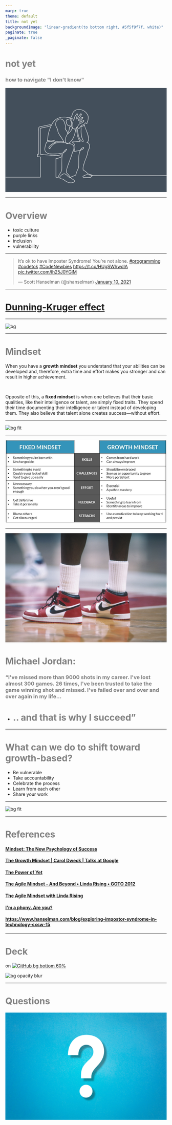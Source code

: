 ```yaml
---
marp: true
theme: default
title: not yet
backgroundImage: "linear-gradient(to bottom right, #5f5f9f7f, white)"
paginate: true
_paginate: false
---
```


# not yet

### how to navigate "I don't know"

![bg left opacity:.8](./resources/iStock-1199606096.jpg)

---

# Overview

* toxic culture
* purple links
* inclusion
* vulnerability

---

<blockquote class="twitter-tweet" data-align="center" data-width="500">
  <p lang="en" dir="ltr">It’s ok to have Imposter Syndrome! You’re not alone. <a href="https://twitter.com/hashtag/programming?src=hash&amp;ref_src=twsrc%5Etfw">#programming</a> <a href="https://twitter.com/hashtag/codetok?src=hash&amp;ref_src=twsrc%5Etfw">#codetok</a> <a href="https://twitter.com/hashtag/CodeNewbies?src=hash&amp;ref_src=twsrc%5Etfw">#CodeNewbies</a> <a href="https://t.co/HUgSWhwdlA">https://t.co/HUgSWhwdlA</a> <a href="https://t.co/lh25J0YGlM">pic.twitter.com/lh25J0YGlM</a></p>&mdash; Scott Hanselman (@shanselman) <a href="https://twitter.com/shanselman/status/1348399361521111040?ref_src=twsrc%5Etfw">January 10, 2021</a>
</blockquote><script async src="https://platform.twitter.com/widgets.js" charset="utf-8"></script>

---

# [Dunning-Kruger effect](https://en.wikipedia.org/wiki/Dunning%E2%80%93Kruger_effect)
---

![bg](https://thisisindexed.com/wp-content/uploads/2012/05/card3259.jpg)

---

# Mindset

When you have a **growth mindset** you understand that your abilities can be developed and, therefore, extra time and effort makes you stronger and can result in higher achievement.

<br/>

Opposite of this, a **fixed mindset** is when one believes that their basic qualities, like their intelligence or talent, are simply fixed traits. They spend their time documenting their intelligence or talent instead of developing them. They also believe that talent alone creates success—without effort.

---

![bg fit](https://evolvingeducation.org/wp-content/uploads/2019/01/Fixed-vs-growth-mindset-graph.png)

---

![bg 80% fit](./resources/fixed_v_growth_table.jpeg)

---

<style scoped>
h1 {
  color: gray;
}
h3 {
  color: gray;
}
</style>

![bg opacity:.3 blur:4px image](./resources/GettyImages-53033254.jpg)

# Michael Jordan:

### “I've **missed** more than 9000 shots in my career. I've **lost** almost 300 games. 26 times, I've been trusted to take the game winning shot and missed. I've **failed over and over and over again** in my life...

* # .. and that is why I **succeed**”

---

# What can we do to shift toward growth-based?

* Be vulnerable
* Take accountability
* Celebrate the process
* Learn from each other
* Share your work

---

![bg fit](http://www.nicholasalexander-es.com/wp-content/uploads/Ladder-of-Accountability.jpg)

---
# References

#### [Mindset: The New Psychology of Success](https://www.goodreads.com/book/show/40745.Mindset)
#### [The Growth Mindset | Carol Dweck | Talks at Google](https://www.youtube.com/watch?v=-71zdXCMU6A)
#### [The Power of Yet](https://www.youtube.com/watch?v=_X0mgOOSpLU)
#### [The Agile Mindset - And Beyond • Linda Rising • GOTO 2012](https://www.youtube.com/watch?v=C13JC_YP2Q8&t=2545s)
#### [The Agile Mindset with Linda Rising](https://hanselminutes.com/389/the-agile-mindset-with-linda-rising)
#### [I'm a phony. Are you?](https://www.hanselman.com/blog/im-a-phony-are-you)
#### https://www.hanselman.com/blog/exploring-impostor-syndrome-in-technology-sxsw-15

---

# Deck
on
[![GitHub bg bottom 60%](https://1000logos.net/wp-content/uploads/2021/05/GitHub-logo.png)](https://github.com/chris-peterson/not-yet#overview)

![bg opacity blur](https://en.gravatar.com/userimage/191411074/ae048df8cb862ca80d1c504aa6674db8.jpg)

---

# Questions

![bg opacity blur](./resources/iStock-1169898232.jpg)

